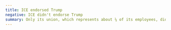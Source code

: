 ```yaml
---
title: ICE endorsed Trump
negative: ICE didn't endorse Trump
summary: Only its union, which represents about ¼ of its employees, did.
---
```

